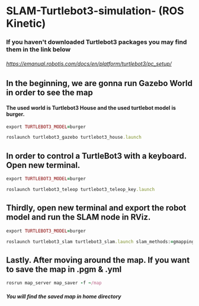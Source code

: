# SLAM-Turtlebot3-simulation- (ROS Kinetic)
### If you haven't downloaded Turtlebot3 packages you may find them in the link below
###### https://emanual.robotis.com/docs/en/platform/turtlebot3/pc_setup/
## In the beginning, we are gonna run Gazebo World in order to see the map
#### The used world is Turtlebot3 House and the used turtlebot model is burger.
```ruby
export TURTLEBOT3_MODEL=burger
```
```ruby
roslaunch turtlebot3_gazebo turtlebot3_house.launch
```
## In order to control a TurtleBot3 with a keyboard. Open new terminal.
```ruby
export TURTLEBOT3_MODEL=burger
```
```ruby
roslaunch turtlebot3_teleop turtlebot3_teleop_key.launch
```
## Thirdly, open new terminal and export the robot model and run the SLAM node in RViz.
```ruby
export TURTLEBOT3_MODEL=burger
```
```ruby
roslaunch turtlebot3_slam turtlebot3_slam.launch slam_methods:=gmapping
```
## Lastly. After moving around the map. If you want to save the map in .pgm & .yml
```ruby
rosrun map_server map_saver -f ~/map
```
##### You will find the saved map in home directory


